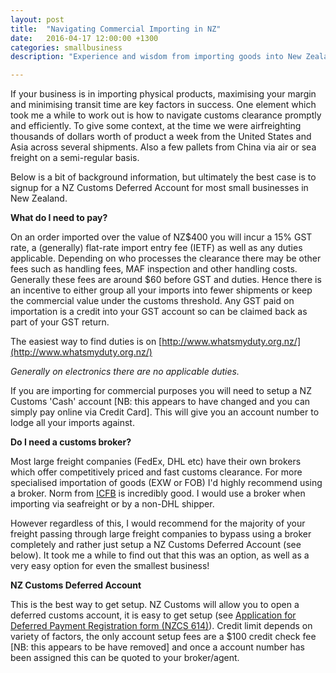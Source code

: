 ```yaml
---
layout: post
title:  "Navigating Commercial Importing in NZ"
date:   2016-04-17 12:00:00 +1300
categories: smallbusiness
description: "Experience and wisdom from importing goods into New Zealand."

---
```

If your business is in importing physical products, maximising your margin and minimising transit time are key factors in success. One element which took me a while to work out is how to navigate customs clearance promptly and efficiently. To give some context, at the time we were airfreighting thousands of dollars worth of product a week from the United States and Asia across several shipments. Also a few pallets from China via air or sea freight on a semi-regular basis.

Below is a bit of background information, but ultimately the best case is to signup for a NZ Customs Deferred Account for most small businesses in New Zealand.


**What do I need to pay?**

On an order imported over the value of NZ$400 you will incur a 15% GST rate, a (generally) flat-rate import entry fee (IETF) as well as any duties applicable. Depending on who processes the clearance there may be other fees such as handling fees, MAF inspection and other handling costs. Generally these fees are around $60 before GST and duties. Hence there is an incentive to either group all your imports into fewer shipments or keep the commercial value under the customs threshold. Any GST paid on importation is a credit into your GST account so can be claimed back as part of your GST return.

The easiest way to find duties is on [http://www.whatsmyduty.org.nz/](http://www.whatsmyduty.org.nz/)

*Generally on electronics there are no applicable duties.*

If you are importing for commercial purposes you will need to setup a NZ Customs 'Cash' account [NB: this appears to have changed and you can simply pay online via Credit Card]. This will give you an account number to lodge all your imports against.


**Do I need a customs broker?**

Most large freight companies (FedEx, DHL etc) have their own brokers which offer competitively priced and fast customs clearance. For more specialised importation of goods (EXW or FOB) I'd highly recommend using a broker. Norm from [ICFB](http://www.indcust.co.nz/) is incredibly good. I would use a broker when importing via seafreight or by a non-DHL shipper.

However regardless of this, I would recommend for the majority of your freight passing through large freight companies to bypass using a broker completely and rather just setup a NZ Customs Deferred Account (see below). It took me a while to find out that this was an option, as well as a very easy option for even the smallest business!

**NZ Customs Deferred Account**

This is the best way to get setup. NZ Customs will allow you to open a deferred customs account, it is easy to get setup (see [Application for Deferred Payment Registration form (NZCS 614)](http://www.customs.govt.nz/news/resources/factsheets/documents/fact%20sheet%2017.pdf)). Credit limit depends on variety of factors, the only account setup fees are a $100 credit check fee [NB: this appears to be have removed] and once a account number has been assigned this can be quoted to your broker/agent.
